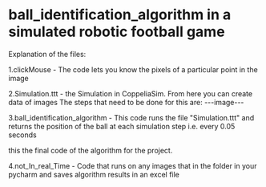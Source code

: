 # ball_identification_algorithm in a simulated robotic football game

Explanation of the files:

1.clickMouse - The code lets you know the pixels of a particular point in the image

2.Simulation.ttt - the Simulation in CoppeliaSim. From here you can create data of images The steps that need to be done for this are:
---image--- 

3.ball_identification_algorithm - This code runs the file "Simulation.ttt" and returns the position of the ball at each simulation step i.e. every 0.05 seconds

this the final code of the algorithm for the project.

4.not_In_real_Time - Code that runs on any images that in the folder in your pycharm and saves algorithm results in an excel file
 
